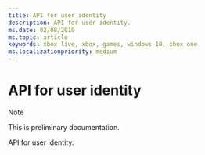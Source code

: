 ```yaml
---
title: API for user identity
description: API for user identity.
ms.date: 02/08/2019
ms.topic: article
keywords: xbox live, xbox, games, windows 10, xbox one
ms.localizationpriority: medium
---
```


# API for user identity

> [!NOTE]
> This is preliminary documentation.

API for user identity.
